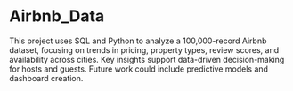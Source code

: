 # Airbnb_Data
This project uses SQL and Python to analyze a 100,000-record Airbnb dataset, focusing on trends in pricing, property types, review scores, and availability across cities. Key insights support data-driven decision-making for hosts and guests. Future work could include predictive models and dashboard creation.
